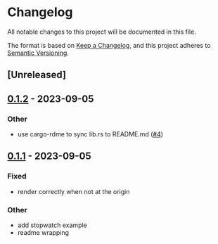 # Changelog
All notable changes to this project will be documented in this file.

The format is based on [Keep a Changelog](https://keepachangelog.com/en/1.0.0/),
and this project adheres to [Semantic Versioning](https://semver.org/spec/v2.0.0.html).

## [Unreleased]

## [0.1.2](https://github.com/joshka/tui-big-text/compare/v0.1.1...v0.1.2) - 2023-09-05

### Other
- use cargo-rdme to sync lib.rs to README.md ([#4](https://github.com/joshka/tui-big-text/pull/4))

## [0.1.1](https://github.com/joshka/tui-big-text/compare/v0.1.0...v0.1.1) - 2023-09-05

### Fixed
- render correctly when not at the origin

### Other
- add stopwatch example
- readme wrapping
